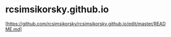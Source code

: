 # rcsimsikorsky.github.io

[https://github.com/rcsimsikorsky/rcsimsikorsky.github.io/edit/master/README.md]
